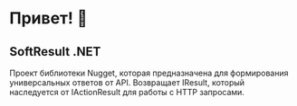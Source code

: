 # Привет! 👋

## SoftResult .NET
Проект библиотеки Nugget, которая предназначена для формирования универсальных ответов от API. Возвращает IResult, который наследуется от IActionResult для работы с HTTP запросами.

<!--

**Here are some ideas to get you started:**

🙋‍♀️ A short introduction - what is your organization all about?
🌈 Contribution guidelines - how can the community get involved?
👩‍💻 Useful resources - where can the community find your docs? Is there anything else the community should know?
🍿 Fun facts - what does your team eat for breakfast?
🧙 Remember, you can do mighty things with the power of [Markdown](https://docs.github.com/github/writing-on-github/getting-started-with-writing-and-formatting-on-github/basic-writing-and-formatting-syntax)
-->
